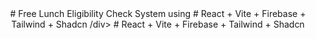 <div align="center">
  # Free Lunch Eligibility Check System
  using
# React + Vite + Firebase + Tailwind + Shadcn
/div>
# React + Vite + Firebase + Tailwind + Shadcn
